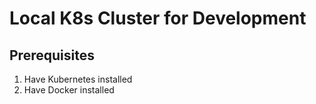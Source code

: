 # Local K8s Cluster for Development

## Prerequisites
1. Have Kubernetes installed
2. Have Docker installed

